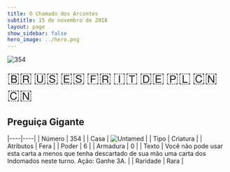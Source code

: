 ```yaml
---
title: O Chamado dos Arcontes
subtitle: 15 de novembro de 2018
layout: page
show_sidebar: false
hero_image: ../hero.png
---
```


![354](https://cdn.keyforgegame.com/media/card_front/pt/341_354_9QP6FJMQC6W8_pt.png)

<span title="Português" style="font-size: 32px;cursor: pointer;" onclick="javascript:document.querySelector('img[alt=\'354\']').src=document.querySelector('img[alt=\'354\']').src.replace(/card_front\/[^/]+/, 'card_front/pt').replace(/_[^/.0-9]+\.png/, '_pt.png')">🇧🇷</span>
<span title="English" style="font-size: 32px;cursor: pointer;" onclick="javascript:document.querySelector('img[alt=\'354\']').src=document.querySelector('img[alt=\'354\']').src.replace(/card_front\/[^/]+/, 'card_front/en').replace(/_[^/.0-9]+\.png/, '_en.png')">🇺🇸</span>
<span title="Español" style="font-size: 32px;cursor: pointer;" onclick="javascript:document.querySelector('img[alt=\'354\']').src=document.querySelector('img[alt=\'354\']').src.replace(/card_front\/[^/]+/, 'card_front/es').replace(/_[^/.0-9]+\.png/, '_es.png')">🇪🇸</span>
<span title="Français" style="font-size: 32px;cursor: pointer;" onclick="javascript:document.querySelector('img[alt=\'354\']').src=document.querySelector('img[alt=\'354\']').src.replace(/card_front\/[^/]+/, 'card_front/fr').replace(/_[^/.0-9]+\.png/, '_fr.png')">🇫🇷</span>
<span title="Italiano" style="font-size: 32px;cursor: pointer;" onclick="javascript:document.querySelector('img[alt=\'354\']').src=document.querySelector('img[alt=\'354\']').src.replace(/card_front\/[^/]+/, 'card_front/it').replace(/_[^/.0-9]+\.png/, '_it.png')">🇮🇹</span>
<span title="Deutsche" style="font-size: 32px;cursor: pointer;" onclick="javascript:document.querySelector('img[alt=\'354\']').src=document.querySelector('img[alt=\'354\']').src.replace(/card_front\/[^/]+/, 'card_front/de').replace(/_[^/.0-9]+\.png/, '_de.png')">🇩🇪</span>
<span title="Polskie" style="font-size: 32px;cursor: pointer;" onclick="javascript:document.querySelector('img[alt=\'354\']').src=document.querySelector('img[alt=\'354\']').src.replace(/card_front\/[^/]+/, 'card_front/pl').replace(/_[^/.0-9]+\.png/, '_pl.png')">🇵🇱</span>
<span title="简体中文" style="font-size: 32px;cursor: pointer;" onclick="javascript:document.querySelector('img[alt=\'354\']').src=document.querySelector('img[alt=\'354\']').src.replace(/card_front\/[^/]+/, 'card_front/zh-hans').replace(/_[^/.0-9]+\.png/, '_zh-hans.png')">🇨🇳</span>
<span title="繁體中文" style="font-size: 32px;cursor: pointer;" onclick="javascript:document.querySelector('img[alt=\'354\']').src=document.querySelector('img[alt=\'354\']').src.replace(/card_front\/[^/]+/, 'card_front/zh-hant').replace(/_[^/.0-9]+\.png/, '_zh-hant.png')">🇨🇳</span>

## Preguiça Gigante

|----|----|
| Número | 354 |
| Casa | ![Untamed](https://archonarcana.com/images/thumb/b/bd/Untamed.png/22px-Untamed.png "Indomados") |
| Tipo | Criatura |
| Atributos | Fera |
| Poder | 6 |
| Armadura | 0 |
| Texto | Você não pode usar esta carta a menos que tenha descartado de sua mão uma carta dos Indomados neste turno. Ação: Ganhe 3A. |
| Raridade | Rara |
